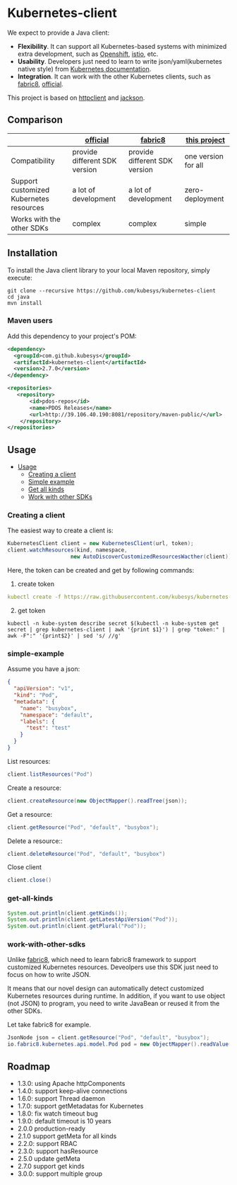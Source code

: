 # Kubernetes-client

We expect to provide a Java client:
- **Flexibility**. It can support all Kubernetes-based systems with minimized extra development, such as [Openshift](https://www.redhat.com/en/technologies/cloud-computing/openshift), [istio](https://istio.io/), etc.
- **Usability**. Developers just need to learn to write json/yaml(kubernetes native style) from [Kubernetes documentation](https://kubernetes.io/docs/home/).
- **Integration**. It can work with the other Kubernetes clients, such as [fabric8](https://github.com/fabric8io/kubernetes-client), [official](https://github.com/kubernetes-client/java/).

This project is based on [httpclient](https://github.com/apache/httpcomponents-client) and [jackson](https://github.com/FasterXML/jackson-databind).

## Comparison

|                           | [official](https://github.com/kubernetes-client/java/) | [fabric8](https://github.com/fabric8io/kubernetes-client) | [this project](https://github.com/kubesys/kubernetes-client)  | 
|---------------------------|------------------|------------------|-------------------|
|        Compatibility                      |  provide different SDK version | provide different SDK version |  one version for all |
|  Support customized Kubernetes resources  |  a lot of development          | a lot of development          |  zero-deployment     |
|    Works with the other SDKs              |  complex                       | complex                       |  simple              |     

 
## Installation

To install the Java client library to your local Maven repository, simply execute:

```shell
git clone --recursive https://github.com/kubesys/kubernetes-client
cd java
mvn install
```

### Maven users

Add this dependency to your project's POM:

```xml
<dependency>
  <groupId>com.github.kubesys</groupId>
  <artifactId>kubernetes-client</artifactId>
  <version>2.7.0</version> 
</dependency>

<repositories>
   <repository>
       <id>pdos-repos</id>
       <name>PDOS Releases</name>
       <url>http://39.106.40.190:8081/repository/maven-public/</url>
    </repository>
</repositories>
```

## Usage

- [Usage](#usage)
    - [Creating a client](#creating-a-client)
    - [Simple example](#simple-example)
    - [Get all kinds](#get-all-kinds)
    - [Work with other SDKs](#work-with-other-sdks)


### Creating a client


The easiest way to create a client is:

```java
KubernetesClient client = new KubernetesClient(url, token);
client.watchResources(kind, namespace, 
					new AutoDiscoverCustomizedResourcesWacther(client));
```

Here, the token can be created and get by following commands:

1. create token

```yaml
kubectl create -f https://raw.githubusercontent.com/kubesys/kubernetes-client/master/account.yaml
```
2. get token

```kubectl
kubectl -n kube-system describe secret $(kubectl -n kube-system get secret | grep kubernetes-client | awk '{print $1}') | grep "token:" | awk -F":" '{print$2}' | sed 's/ //g'

```



### simple-example

Assume you have a json:

```json
{
  "apiVersion": "v1",
  "kind": "Pod",
  "metadata": {
    "name": "busybox",
    "namespace": "default",
    "labels": {
      "test": "test"
    }
  }
}
```

List resources:

```java
client.listResources("Pod")
```

Create a resource:

```java
client.createResource(new ObjectMapper().readTree(json));
```

Get a resource:

```java
client.getResource("Pod", "default", "busybox");
```

Delete a resource::

```java
client.deleteResource("Pod", "default", "busybox")
```


Close client

```java
client.close()
```

### get-all-kinds

```java
System.out.println(client.getKinds());
System.out.println(client.getLatestApiVersion("Pod"));
System.out.println(client.getPlural("Pod"));
```

### work-with-other-sdks

Unlike [fabric8](https://github.com/fabric8io/kubernetes-client), which need to learn fabric8 framework to support customized Kubernetes resources. Deveolpers use this SDK just need to focus on how to write JSON.

It means that our novel design can automatically detect customized Kubernetes resources during runtime.
In addition, if you want to use object (not JSON) to program, 
you need to write JavaBean or reused it from the other SDKs. 

Let take fabric8 for example.


```java
JsonNode json = client.getResource("Pod", "default", "busybox");
io.fabric8.kubernetes.api.model.Pod pod = new ObjectMapper().readValue(json.toString(), io.fabric8.kubernetes.api.model.Pod.class);
```

## Roadmap

- 1.3.0:  using Apache httpComponents
- 1.4.0:  support keep-alive connections
- 1.6.0:  support Thread daemon
- 1.7.0:  support getMetadatas for Kubernetes 
- 1.8.0:  fix watch timeout bug
- 1.9.0:  default timeout is 10 years
- 2.0.0   production-ready
- 2.1.0   support getMeta for all kinds
- 2.2.0:  support RBAC
- 2.3.0:  support hasResource
- 2.5.0   update getMeta
- 2.7.0   support get kinds
- 3.0.0:  support multiple group
